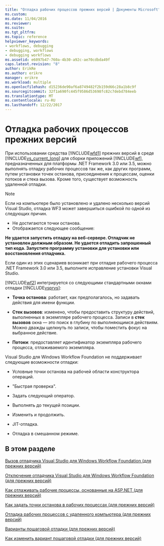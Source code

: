 ```yaml
---
title: "Отладка рабочих процессов прежних версий | Документы Microsoft"
ms.custom: 
ms.date: 11/04/2016
ms.reviewer: 
ms.suite: 
ms.tgt_pltfrm: 
ms.topic: reference
helpviewer_keywords:
- workflows, debugging
- debugging, workflows
- debugging workflows
ms.assetid: e6097b47-760a-4b30-a92c-ae70cdbda49f
caps.latest.revision: "8"
author: ErikRe
ms.author: erikre
manager: erikre
ms.workload: multiple
ms.openlocfilehash: d15236de90af6a8749482f2b159d66c28a1b8c9f
ms.sourcegitcommit: 32f1a690fc445f9586d53698fc82c7debd784eeb
ms.translationtype: MT
ms.contentlocale: ru-RU
ms.lasthandoff: 12/22/2017
---
```

# <a name="debugging-legacy-workflows"></a>Отладка рабочих процессов прежних версий
При использовании средства [!INCLUDE[wfd1](../workflow-designer/includes/wfd1_md.md)] прежних версий в среде [!INCLUDE[vs_current_long](../misc/includes/vs_current_long_md.md)] для сборки приложений [!INCLUDE[wf](../workflow-designer/includes/wf_md.md)], предназначенных для платформы .NET Framework 3.0 или 3.5, можно выполнять отладку рабочих процессов так же, как других программ, путем установки точек останова, присоединения к процессам, оценки потоков и стека вызова. Кроме того, существует возможность удаленной отладки.  
  
> [!NOTE]
>  Если на компьютере было установлено и удалено несколько версий Visual Studio, отладка WF3 может завершиться ошибкой по одной из следующих причин.  
>   
>  -   Не достигаются точки останова.  
> -   Отображается следующее сообщение:  
>   
>  **Не удается запустить отладку на веб-сервере. Отладчик не установлен должным образом.  Не удается отладить запрошенный тип кода.  Запустите программу установки для установки или восстановления отладчика.**  
>   
>  Если один из этих сценариев возникает при отладке рабочего процесса .NET Framework 3.0 или 3.5, выполните исправление установки Visual Studio.  
  
 [!INCLUDE[wf2](../workflow-designer/includes/wf2_md.md)] интегрируется со следующими стандартными окнами отладки [!INCLUDE[vsprvs](../code-quality/includes/vsprvs_md.md)]:  
  
-   **Точка останова**: работает, как предполагалось, но задавать действия для имени функции.  
  
-   **Стек вызовов**: изменено, чтобы предоставить структуру действий, выполненных в экземпляре рабочего процесса. Записи в **стек вызовов** окна — это поиск в глубину по выполняющимся действиям. Можно дважды щелкнуть по записи, чтобы поместить фокус на выбранное действие.  
  
-   **Потоки**: предоставляет идентификатор экземпляра рабочего процесса, отлаживаемого экземпляра.  
  
 Visual Studio для Windows Workflow Foundation не поддерживает следующие возможности отладки:  
  
-   Условные точки останова на рабочей области конструктора операций.  
  
-   "Быстрая проверка".  
  
-   Задать следующий оператор.  
  
-   Выполнять до текущей позиции.  
  
-   Изменить и продолжить.  
  
-   JIT-отладка.  
  
-   Отладка в смешанном режиме.  
  
## <a name="in-this-section"></a>В этом разделе  
 [Вызов отладчика Visual Studio для Windows Workflow Foundation (для прежних версий)](../workflow-designer/invoking-the-visual-studio-debugger-for-windows-workflow-foundation-legacy.md)  
  
 [Отключение отладчика Visual Studio для Windows Workflow Foundation (для прежних версий)](../workflow-designer/disabling-the-visual-studio-debugger-for-windows-workflow-foundation-legacy.md)  
  
 [Как отлаживать рабочие процессы, основанные на ASP.NET (для прежних версий)](../workflow-designer/how-to-debug-aspnet-based-workflows-legacy.md)  
  
 [Как задать точки останова в рабочих процессах (для прежних версий)](../workflow-designer/how-to-set-breakpoints-in-workflows-legacy.md)  
  
 [Отладка рабочих процессов с удаленного компьютера (для прежних версий)](../workflow-designer/debugging-workflows-from-a-remote-computer-legacy.md)  
  
 [Варианты пошаговой отладки (для прежних версий)](../workflow-designer/debug-stepping-options-legacy.md)  
  
 [Как изменить вариант пошаговой отладки (для прежних версий)](../workflow-designer/how-to-change-the-debug-stepping-option-legacy.md)